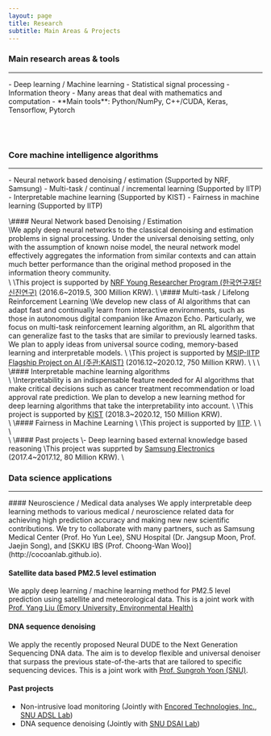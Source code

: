 ```yaml
---
layout: page
title: Research
subtitle: Main Areas & Projects
---
```


### Main research areas & tools
<hr>
- Deep learning / Machine learning
- Statistical signal processing
- Information theory
- Many areas that deal with mathematics and computation
- **Main tools**: Python/NumPy, C++/CUDA, Keras, Tensorflow, Pytorch

<br><br>

### Core machine intelligence algorithms
<hr>
- Neural network based denoising / estimation (Supported by NRF, Samsung)
- Multi-task / continual / incremental learning (Supported by IITP)
- Interpretable machine learning (Supported by KIST)
- Fairness in machine learning (Supported by IITP)



\\#### Neural Network based Denoising / Estimation  
\\We apply deep neural networks to the classical denoising and estimation problems in signal processing. Under the universal denoising setting, only with the assumption of known noise model, the neural network model effectively aggregates the information from similar contexts and can attain much better performance than the original method proposed in the information theory community.  
\\
\\This project is supported by [NRF Young Researcher Program (한국연구재단 신진연구)](https://www.nrf.re.kr/biz/info/info/view?biz_no=319) (2016.6~2019.5, 300 Million KRW). 
\\
\\#### Multi-task / Lifelong Reinforcement Learning
\\We develop new class of AI algorithms that can adapt fast and continually learn from interactive environments, such as those in autonomous digital companion like Amazon Echo. Particularly, we focus on multi-task reinforcement learning algorithm, an RL algorithm that can generalize fast to the tasks that are similar to previously learned tasks. We plan to apply ideas from universal source coding, memory-based learning and interpretable models. 
\\
\\This project is supported by [MSIP-IITP Flagship Project on AI (주관:KAIST)](http://news.naver.com/main/read.nhn?mode=LSD&mid=sec&oid=298&aid=0000214542&sid1=001&lfrom=facebook) (2016.12~2020.12, 750 Million KRW).
\\
\\
\\ 
\\#### Interpretable machine learning algorithms  
\\
\\Interpretability is an indispensable feature needed for AI algorithms that make critical decisions such as cancer treatment recommendation or load approval rate prediction. We plan to develop a new learning method for deep learning algorithms that take the interpretability into account. 
\\
\\This project is supported by [KIST](https://www.kist.re.kr/kist_web/main/) (2018.3~2020.12, 150 Million KRW).  
\\
\\#### Fairness in Machine Learning
\\
\\This project is supported by [IITP](). 
\\
\\
\\<br>
\\
\\#### Past projects
\\- Deep learning based external knowledge based reasoning
\\This project was supprted by [Samsung Electronics](http://www.samsung.com) (2017.4~2017.12, 80 Million KRW). 
\\


### Data science applications
<hr>
#### Neuroscience / Medical data analyses
We apply interpretable deep learning methods to various medical / neuroscience related data for achieving high prediction accuracy and making new new scientific contributions. We try to collaborate with many partners, such as Samsung Medical Center (Prof. Ho Yun Lee), SNU Hospital (Dr. Jangsup Moon, Prof. Jaejin Song), and [SKKU IBS (Prof. Choong-Wan Woo)](http://cocoanlab.github.io).

#### Satellite data based PM2.5 level estimation

We apply deep learning / machine learning method for PM2.5 level prediction using satellite and meteorological data. This is a joint work with [Prof. Yang Liu (Emory University, Environmental Health)](https://www.sph.emory.edu/faculty/profile/#\!YLIU74)


#### DNA sequence denoising

We apply the recently proposed Neural DUDE to the Next Generation Sequencing DNA data. The aim is to develop flexible and universal denoiser that surpass the previous state-of-the-arts that are tailored to specific sequencing devices. This is a joint work with [Prof. Sungroh Yoon (SNU)](http://best.snu.ac.kr).  


#### Past projects
- Non-intrusive load monitoring (Jointly with [Encored Technologies, Inc.](http://www.enertalk.com/), [SNU ADSL Lab](http://adsl.snu.ac.kr))
- DNA sequence denoising (Jointly with [SNU DSAI Lab](http://best.snu.ac.kr))
